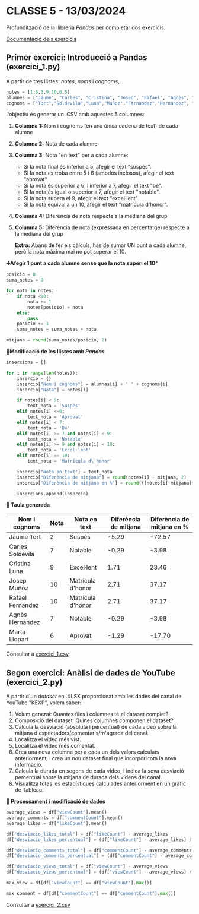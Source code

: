 # CLASSE 5 - 13/03/2024

Profundització de la llibreria *Pandas* per completar dos exercicis.

[Documentació dels exercicis](https://adriapadilla.github.io/bigdata-uab/pandas/ejercicio_pandas_1.html)

## Primer exercici: Introducció a Pandas (exercici_1.py)

A partir de tres llistes: *notes*, *noms* i *cognoms*, 
```python
notes = [1,6,8,9,10,6,5]
alumnes = ["Jaume", "Carles", "Cristina", "Josep", "Rafael", "Agnès", "Marta"]
cognoms = ["Tort","Soldevila","Luna","Muñoz","Fernandez","Hernandez", "Llopart"]
```
l'objectiu és generar un .CSV amb aquestes 5 columnes:

1. **Columna 1:** Nom i cognoms (en una única cadena de text) de cada alumne
2. **Columna 2:** Nota de cada alumne
3. **Columna 3:** Nota "en text" per a cada alumne:
   - Si la nota final és inferior a 5, afegir el text "suspès".
   - Si la nota es troba entre 5 i 6 (ambdós inclosos), afegir el text "aprovat".
   - Si la nota és superior a 6, i inferior a 7, afegir el text "bé".
   - Si la nota és igual o superior a 7, afegir el text "notable".
   - Si la nota supera el 9, afegir el text "excel·lent".
   - Si la nota equival a un 10, afegir el text "matrícula d'honor".
4. **Columna 4:** Diferència de nota respecte a la mediana del grup
5. **Columna 5:** Diferència de nota (expressada en percentatge) respecte a la mediana del grup

    **Extra:** Abans de fer els càlculs, has de sumar UN punt a cada alumne, però la nota màxima mai no pot superar el 10.


**➕Afegir 1 punt a cada alumne sense que la nota superi el 10***
```python
posicio = 0
suma_notes = 0

for nota in notes:
    if nota <10:
        nota += 1
        notes[posicio] = nota
    else:
        pass
    posicio += 1
    suma_notes = suma_notes + nota

mitjana = round(suma_notes/posicio, 2)
```


**🔧Modificació de les llistes amb *Pandas***

```python
insercions = []

for i in range(len(notes)):
    insercio = {}
    insercio["Nom i cognoms"] = alumnes[i] + ' ' + cognoms[i]
    insercio["Nota"] = notes[i]

    if notes[i] < 5:
        text_nota = 'Suspès'
    elif notes[i] <=6:
        text_nota = 'Aprovat'
    elif notes[i] < 7:
        text_nota = 'Bé'
    elif notes[i] >= 7 and notes[i] < 9:
        text_nota = 'Notable'
    elif notes[i] >= 9 and notes[i] < 10:
        text_nota = 'Excel·lent'
    elif notes[i] == 10:
        text_nota = 'Matrícula d\'honor'

    insercio["Nota en text"] = text_nota
    insercio["Diferència de mitjana"] = round(notes[i] - mitjana, 2)
    insercio["Diferència de mitjana en %"] = round(((notes[i]-mitjana)*100)/mitjana, 2)

    insercions.append(insercio)
```

**📖 Taula generada**

| Nom i cognoms       | Nota | Nota en text          | Diferència de mitjana | Diferència de mitjana en % |
|---------------------|------|-----------------------|-----------------------|----------------------------|
| Jaume Tort          | 2    | Suspès                | -5.29                 | -72.57                     |
| Carles Soldevila    | 7    | Notable               | -0.29                 | -3.98                      |
| Cristina Luna       | 9    | Excel·lent            | 1.71                  | 23.46                      |
| Josep Muñoz         | 10   | Matrícula d'honor     | 2.71                  | 37.17                      |
| Rafael Fernandez    | 10   | Matrícula d'honor     | 2.71                  | 37.17                      |
| Agnès Hernandez     | 7    | Notable               | -0.29                 | -3.98                      |
| Marta Llopart       | 6    | Aprovat               | -1.29                 | -17.70                     |

Consultar a [exercici_1.csv](https://github.com/carduspau/bigdataUAB/blob/main/Classe%205%20-%20Pandas/exercici_1.csv)

## Segon exercici: Anàlisi de dades de YouTube (exercici_2.py)

A partir d'un *dataset* en .XLSX proporcionat amb les dades del canal de YouTube "KEXP", volem saber:
1. Volum general: Quantes files i columnes té el dataset complet?
2. Composició del dataset: Quines columnes componen el dataset?
3. Calcula la desviació (absoluta i percentual) de cada vídeo sobre la mitjana d'espectadors/comentaris/m'agrada del canal.
4. Localitza el vídeo més vist.
5. Localitza el vídeo més comentat.
6. Crea una nova columna per a cada un dels valors calculats anteriorment, i crea un nou dataset final que incorpori tota la nova informació.
7. Calcula la durada en segons de cada vídeo, i indica la seva desviació percentual sobre la mitjana de durada dels vídeos del canal.
8. Visualitza totes les estadístiques calculades anteriorment en un gràfic de Tableau.

**📄 Processament i modificació de dades**
```python
average_views = df["viewCount"].mean()
average_comments = df["commentCount"].mean()
average_likes = df["likeCount"].mean()

df["desviacio_likes_total"] = df["likeCount"] - average_likes
df["desviacio_likes_percentual"] = (df["likeCount"] - average_likes) / average_likes * 100

df["desviacio_comments_total"] = df["commentCount"] - average_comments
df["desviacio_comments_percentual"] = (df["commentCount"] - average_comments) / average_comments * 100

df["desviacio_views_total"] = df["viewCount"] - average_views
df["desviacio_views_percentual"] = (df["viewCount"] - average_views) / average_views * 100

max_view = df[df["viewCount"] == df["viewCount"].max()]

max_comment = df[df["commentCount"] == df["commentCount"].max()]
```

Consultar a [exercici_2.csv](https://github.com/carduspau/bigdataUAB/blob/main/Classe%205%20-%20Pandas/exercici_2.csv)

